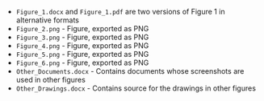  * `Figure_1.docx` and `Figure_1.pdf` are two versions of Figure 1 in alternative formats
 * `Figure_2.png` - Figure, exported as PNG  
 * `Figure_3.png` - Figure, exported as PNG
 * `Figure_4.png` - Figure, exported as PNG  
 * `Figure_5.png` - Figure, exported as PNG  
 * `Figure_6.png` - Figure, exported as PNG 
 * `Other_Documents.docx` - Contains documents whose screenshots are used in other figures
 * `Other_Drawings.docx` - Contains source for the drawings in other figures